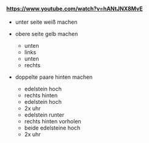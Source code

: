 #### https://www.youtube.com/watch?v=hANtJNX8MvE

- unter seite weiß machen

- obere seite gelb machen
  - unten
  - links
  - unten
  - rechts

- doppelte paare hinten machen
  - edelstein hoch
  - rechts hinten
  - edelstein hoch
  - 2x uhr
  - edelstein runter
  - rechts hinten vorholen
  - beide edelsteine hoch
  - 2x uhr